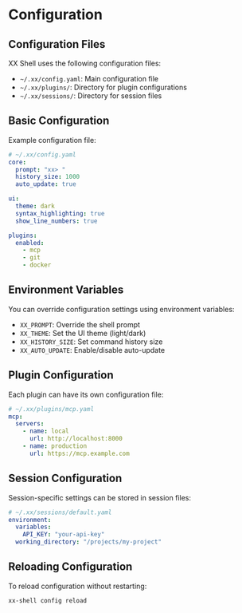 # Configuration

## Configuration Files
XX Shell uses the following configuration files:
- `~/.xx/config.yaml`: Main configuration file
- `~/.xx/plugins/`: Directory for plugin configurations
- `~/.xx/sessions/`: Directory for session files

## Basic Configuration
Example configuration file:
```yaml
# ~/.xx/config.yaml
core:
  prompt: "xx> "
  history_size: 1000
  auto_update: true

ui:
  theme: dark
  syntax_highlighting: true
  show_line_numbers: true

plugins:
  enabled:
    - mcp
    - git
    - docker
```

## Environment Variables
You can override configuration settings using environment variables:
- `XX_PROMPT`: Override the shell prompt
- `XX_THEME`: Set the UI theme (light/dark)
- `XX_HISTORY_SIZE`: Set command history size
- `XX_AUTO_UPDATE`: Enable/disable auto-update

## Plugin Configuration
Each plugin can have its own configuration file:
```yaml
# ~/.xx/plugins/mcp.yaml
mcp:
  servers:
    - name: local
      url: http://localhost:8000
    - name: production
      url: https://mcp.example.com
```

## Session Configuration
Session-specific settings can be stored in session files:
```yaml
# ~/.xx/sessions/default.yaml
environment:
  variables:
    API_KEY: "your-api-key"
  working_directory: "/projects/my-project"
```

## Reloading Configuration
To reload configuration without restarting:
```bash
xx-shell config reload
```
